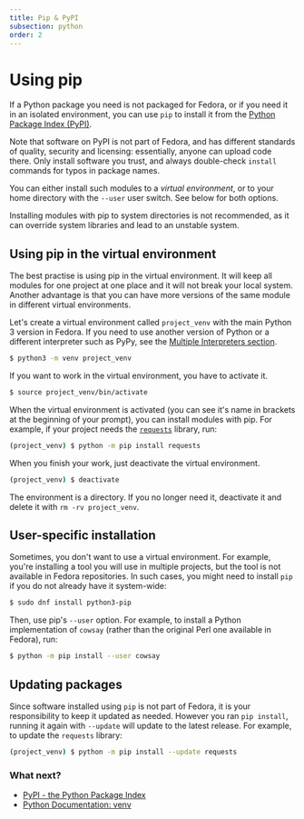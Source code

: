 ```yaml
---
title: Pip & PyPI
subsection: python
order: 2
---
```


# Using pip

If a Python package you need is not packaged for Fedora,
or if you need it in an isolated environment,
you can use `pip` to install it from the [Python Package Index (PyPI)](https://pypi.python.org/).

Note that software on PyPI is not part of Fedora, and has different standards of quality, security and licensing: essentially, anyone can upload code there.
Only install software you trust, and always double-check `install` commands for typos in package names.

You can either install such modules to a *virtual environment*, or to your home directory with the `--user` user switch. See below for both options.

Installing modules with pip to system directories is not recommended, as it can override system libraries and lead to an unstable system.


## Using pip in the virtual environment

The best practise is using pip in the virtual environment. It will keep all modules for one project at one place and it will not break your local system. Another advantage is that you can have more versions of the same module in different virtual environments.

Let's create a virtual environment called `project_venv` with the main Python 3 version in Fedora.
If you need to use another version of Python or a different interpreter such as PyPy, see the [Multiple Interpreters section](https://developer.fedoraproject.org/tech/languages/python/multiple-pythons.html).

```bash
$ python3 -m venv project_venv
```

If you want to work in the virtual environment, you have to activate it.

```bash
$ source project_venv/bin/activate
```

When the virtual environment is activated (you can see it's name in brackets at the beginning of your prompt), you can install modules with pip.
For example, if your project needs the [`requests`](https://requests.readthedocs.io/en/master/) library, run:

```bash
(project_venv) $ python -m pip install requests
```

When you finish your work, just deactivate the virtual environment.

```bash
(project_venv) $ deactivate
```

The environment is a directory.
If you no longer need it, deactivate it and delete it with `rm -rv project_venv`.


## User-specific installation

Sometimes, you don't want to use a virtual environment.
For example, you're installing a tool you will use in multiple projects, but the tool is not available in Fedora repositories.
In such cases, you might need to install `pip` if you do not already have it system-wide:

```bash
$ sudo dnf install python3-pip
```

Then, use pip's `--user` option.
For example, to install a Python implementation of `cowsay` (rather than the original Perl one available in Fedora), run:

```bash
$ python -m pip install --user cowsay
```


## Updating packages

Since software installed using `pip` is not part of Fedora, it is your responsibility to keep it updated as needed.
However you ran `pip install`, running it again with `--update` will update to the latest release.
For example, to update the `requests` library:

```bash
(project_venv) $ python -m pip install --update requests
```


### What next?

 * [PyPI - the Python Package Index](https://pypi.python.org/)
 * [Python Documentation: venv](https://docs.python.org/3/library/venv.html#module-venv)
